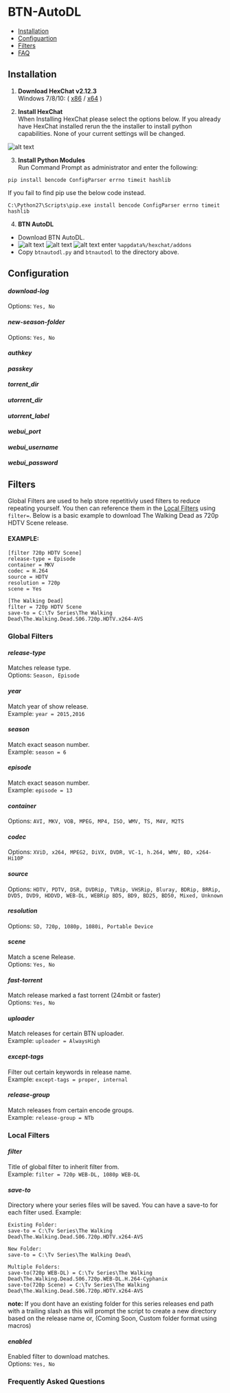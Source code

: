 # BTN-AutoDL

- [Installation](#installation)
- [Configuartion](#configuration)
- [Filters](#filters)
- [FAQ](#faq)

## Installation
1. **Download HexChat v2.12.3**  
  Windows 7/8/10: ( [x86](https://dl.hexchat.net/hexchat/HexChat%202.12.3%20x86.exe) / [x64](https://dl.hexchat.net/hexchat/HexChat%202.12.3%20x64.exe) )
  
2. **Install HexChat**  
  When Installing HexChat please select the options below. If you already have HexChat installed rerun the the installer to install python capabilities. None of your current settings will be changed.
  
  ![alt text](http://oi63.tinypic.com/2rna7bo.jpg "Hexchat Python install")
  
3. **Install Python Modules**  
  Run Command Prompt as administrator and enter the following:  
  ```
pip install bencode ConfigParser errno timeit hashlib
  ```  
  If you fail to find pip use the below code instead.  
  ```
C:\Python27\Scripts\pip.exe install bencode ConfigParser errno timeit hashlib
  ```  
  
  
4. **BTN AutoDL**
  - Download BTN AutoDL.
  - ![alt text](http://i66.tinypic.com/331dqir_th.png "Windows Key") ![alt text](http://i65.tinypic.com/eg8m0n_th.png "Plus") ![alt text](http://icons.iconarchive.com/icons/chromatix/keyboard-keys/32/letter-uppercase-R-icon.png "R Key") enter `%appdata%/hexchat/addons`
  - Copy `btnautodl.py` and `btnautodl` to the directory above. 
  
## Configuration
#### *download-log*
Options: `Yes, No`  

#### *new-season-folder*
Options: `Yes, No`  

#### *authkey*
#### *passkey*
#### *torrent_dir*
#### *utorrent_dir*
#### *utorrent_label*
#### *webui_port*
#### *webui_username*
#### *webui_password*
## Filters
Global Filters are used to help store repetitivly used filters to reduce repeating yourself. You then can reference them in the [Local Filters](#local-filters) using `filter=`. Below is a basic example to download The Walking Dead as 720p HDTV Scene release.

#### EXAMPLE:
```
[filter 720p HDTV Scene]
release-type = Episode
container = MKV
codec = H.264
source = HDTV
resolution = 720p
scene = Yes

[The Walking Dead]
filter = 720p HDTV Scene
save-to = C:\Tv Series\The Walking Dead\The.Walking.Dead.S06.720p.HDTV.x264-AVS
```
### Global Filters

#### *release-type*
Matches release type.  
Options: `Season, Episode`  

#### *year*
Match year of show release.  
Example: `year = 2015,2016`  

#### *season*
Match exact season number.  
Example: `season = 6`  

#### *episode*
Match exact season number.  
Example: `episode = 13` 

#### *container*
Options: `AVI, MKV, VOB, MPEG, MP4, ISO, WMV, TS, M4V, M2TS`  

#### *codec*
Options: `XViD, x264, MPEG2, DiVX, DVDR, VC-1, h.264, WMV, BD, x264-Hi10P`  

#### *source*
Options:  `HDTV, PDTV, DSR, DVDRip, TVRip, VHSRip, Bluray, BDRip, BRRip, DVD5, DVD9, HDDVD, WEB-DL, WEBRip BD5, BD9, BD25, BD50, Mixed, Unknown`

#### *resolution*
Options: `SD, 720p, 1080p, 1080i, Portable Device`

#### *scene*
Match a scene Release.  
Options: `Yes, No`  

#### *fast-torrent*
Match release marked a fast torrent (24mbit or faster)  
Options: `Yes, No`  

#### *uploader*
Match releases for certain BTN uploader.  
Example: `uploader = AlwaysHigh`    

#### *except-tags*
Filter out certain keywords in release name.  
Example: `except-tags = proper, internal`  

#### *release-group*
Match releases from certain encode groups.  
Example: `release-group = NTb`

### Local Filters

#### *filter*
Title of global filter to inherit filter from.  
Example: `filter = 720p WEB-DL, 1080p WEB-DL`

#### *save-to*
Directory where your series files will be saved. You can have a save-to for each filter used.
Example:
```
Existing Folder:
save-to = C:\Tv Series\The Walking Dead\The.Walking.Dead.S06.720p.HDTV.x264-AVS

New Folder:
save-to = C:\Tv Series\The Walking Dead\

Multiple Folders:
save-to(720p WEB-DL) = C:\Tv Series\The Walking Dead\The.Walking.Dead.S06.720p.WEB-DL.H.264-Cyphanix
save-to(720p Scene) = C:\Tv Series\The Walking Dead\The.Walking.Dead.S06.720p.HDTV.x264-AVS
```
**note:** If you dont have an existing folder for this series releases end path with a trailing slash as this will prompt the script to create a new directory based on the release name or, (Coming Soon, Custom folder format using macros)

#### *enabled*
Enabled filter to download matches.  
Options: `Yes, No`

### Frequently Asked Questions


